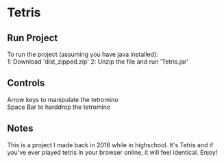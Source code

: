 # Tetris
## Run Project
To run the project (assuming you have java installed):  
1: Download  'dist_zipped.zip'
2: Unzip the file and run 'Tetris.jar'

## Controls
Arrow keys to manipulate the tetromino  
Space Bar to harddrop the tetromino  

## Notes
This is a project I made back in 2016 while in highschool. It's Tetris and if you've ever played tetris in your browser online, it will feel identical. Enjoy!
